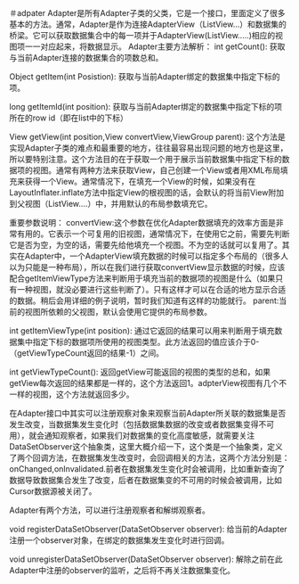 ＃adpater
Adapter是所有Adapter子类的父类，它是一个接口，里面定义了很多基本的方法。通常，Adapter是作为连接AdapterView（ListView...）和数据集的桥梁。它可以获取数据集合中的每一项并于AdapterView(ListView.....)相应的视图项一一对应起来，将数据显示。
Adapter主要方法解析：
int getCount():
获取与当前Adapter连接的数据集合的项数总和。

Object getItem(int Posistion):
获取与当前Adapter绑定的数据集中指定下标的项。

long getItemId(int position):
获取与当前Adapter绑定的数据集中指定下标的项所在的row id（即在list中的下标）

View getView(int position,View convertView,ViewGroup parent):
这个方法是实现Adapter子类的难点和最重要的地方，往往最容易出现问题的地方也是这里，所以要特别注意。这个方法目的在于获取一个用于展示当前数据集中指定下标的数据项的视图。通常有两种方法来获取View，自己创建一个View或者用XML布局填充来获得一个View。通常情况下，在填充一个View的时候，如果没有在LayoutInflater.inflate方法中指定View的根视图的话，会默认的将当前View附加到父视图（ListView....）中，并用默认的布局参数填充它。

重要参数说明：
convertView:这个参数在优化Adapter数据填充的效率方面是非常有用的。它表示一个可复用的旧视图，通常情况下，在使用它之前，需要先判断它是否为空，为空的话，需要先给他填充一个视图。不为空的话就可以复用了。其实在Adapter中，一个AdapterView填充数据的时候可以指定多个布局的（很多人以为只能是一种布局），所以在我们进行获取convertView显示数据的时候，应该配合getItemViewType方法来判断用于填充当前的数据项的视图是什么（如果只有一种视图，就没必要进行这些判断了）。只有这样才可以在合适的地方显示合适的数据。稍后会用详细的例子说明，暂时我们知道有这样的功能就行。
parent:当前的视图所依赖的父视图，默认会使用它提供的布局参数。

int getItemViewType(int position):
通过它返回的结果可以用来判断用于填充数据集中指定下标的数据项所使用的视图类型。此方法返回的值应该介于0-（getViewTypeCount返回的结果-1）之间。

int getViewTypeCount():
返回getView可能返回的视图的类型的总和，如果getView每次返回的结果都是一样的，这个方法返回1。adpterView视图有几个不一样的视图，这个方法就返回多少。

在Adapter接口中其实可以注册观察对象来观察当前Adapter所关联的数据集是否发生改变，当数据集发生变化时（包括数据集数据的改变或者数据集变得不可用），就会通知观察者，如果我们对数据集的变化高度敏感，就需要关注DataSetObserver这个抽象类，这里大概介绍一下，这个类是一个抽象类，定义了两个回调方法，在数据集发生改变时，会回调相关的方法，这两个方法分别是：onChanged,onInvalidated.前者在数据集发生变化时会被调用，比如重新查询了数据导致数据集合发生了改变，后者在数据集变的不可用的时候会被调用，比如Cursor数据源被关闭了。

Adapter有两个方法，可以进行注册观察者和解绑观察者。

void registerDataSetObserver(DataSetObserver observer):
给当前的Adapter注册一个observer对象，在绑定的数据集发生变化时进行回调。

void unregisterDataSetObserver(DataSetObserver observer):
解除之前在此Adapter中注册的observer的监听，之后将不再关注数据集变化。
